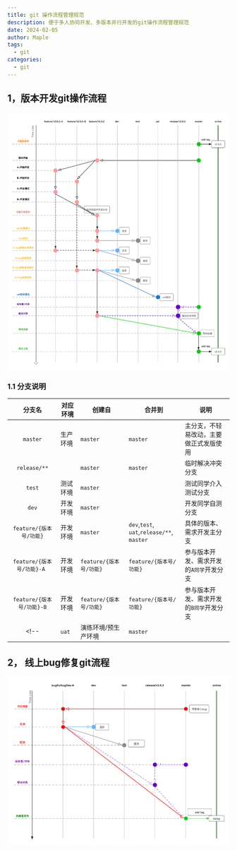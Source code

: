 ```yaml
---
title: git 操作流程管理规范
description: 便于多人协同开发、多版本并行开发的git操作流程管理规范
date: 2024-02-05
author: Maple
tags:
  - git
categories:
  - git
---
```


## 1，版本开发git操作流程

![git 操作流程管理规范](./images/gitFlow-iter.png)

### 1.1 分支说明

| 分支名 | 对应环境 | 创建自 | 合并到 | 说明 |
| :---: | --- | --- | --- | --- |
| `master` | 生产环境 | `master` | `master` | 主分支，不轻易改动，主要做正式发版使用 |
| `release/**` |  | `master` | `master` | 临时解决冲突分支 |
| `test` | 测试环境 | `master` | | 测试同学介入测试分支 |
| `dev` | 开发环境 | `master` | | 开发同学自测分支 |
| `feature/{版本号/功能}` | 开发环境 | `master` | `dev`,`test`,<br/>`uat`,`release/**`,<br/>`master` | 具体的版本、需求开发主分支 |
| `feature/{版本号/功能}-A `| 开发环境 | `feature/{版本号/功能} ` | `feature/{版本号/功能} ` | 参与版本开发、需求开发的`A同学`开发分支 |
| `feature/{版本号/功能}-B` | 开发环境 | `feature/{版本号/功能} ` | `feature/{版本号/功能} ` | 参与版本开发、需求开发的`B同学`开发分支 |
<!-- | `uat` | 演练环境/预生产环境 | `master` | | 临时解决冲突分支 | -->

## 2， 线上bug修复git流程
![git 分支管理流程规范](./images/gitFlow-bug.png)

